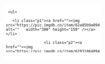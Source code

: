 <!DOCTYPE html>

<html xmlns="http://www.w3.org/1999/xhtml">

<head>

<meta http-equiv="Content-Type" content="text/html; charset=utf-8" />

<script src="https://code.jquery.com/jquery-3.1.1.min.js"></script>

<style type="text/css">

/*图片轮播*/

.box{

   margin-top: 20px;

   margin-left: 40px;

   height: 180px;

    background-color: white;

   position: relative;

   float: left;

}

.list{

   width: 300px;

   height: 150px;

   overflow: hidden;

   margin: 5px;

}

.next{

   right: 0;

}

.list li{

   position: absolute;

   top: 0;

   left: 0;

   list-style: none;

   opacity: 0;

   transition: all 0.3s ease-out;

}

.list img{

   border: 1px solid #DDD;

   float: left;

}

.list .p1{

   transform:translate3d(-100px,0,0) scale(0.70);

}

.list .p2{

   transform:translate3d(0px,0,0) scale(0.70);

   transform-origin:0 50%;

   opacity: 0.8;

   z-index: 2;

}

.list .p3{

   transform:translate3d(100px,0,0) scale(1);

   z-index: 3;

   opacity: 1;

}

.list .p4{

   transform:translate3d(200px,0,0) scale(0.70);

   transform-origin:100% 50%;

   opacity: 0.8;

   z-index: 2;

}

.list .p5{

   transform:translate3d(300px,0,0) scale(0.70);

}

.list .p6{

   transform:translate3d(400px,0,0) scale(0.70);

}

.list .p7{

   transform:translate3d(500px,0,0) scale(0.70);

}



.buttons{



 /*  width: 600px;*/

   height: 30px;

   bottom: 0;

   margin-left: 0px;

   text-align: center;

   padding-top: 10px;

}

.buttons a{

   display: inline-block;

   width: 35px;

   height: 5px;

   padding-top: 4px;

   cursor: pointer;

}



.buttons span{

   display: block;

   width: 35px;

   height: 1px;

   background: #DDDDDD;

}

.buttons .blue{

   background: #62a60a;

}

/*图片轮播结束*/

</style>

<title>图片轮播演示</title>

<script>

var $a=$(".buttons a");

var $s=$(".buttons span");

var cArr=[".list p7",".list p6",".list p5",".list p4",".list p3",".list p2",".list p1"];

var index=0;

window.onload=function(){

$a=$(".buttons a");

$s=$(".buttons span");

$(".next").click(

function(){

nextimg();

}

)

$(".prev").click(

function(){

previmg();

}

)

$(".buttons a").each(function(){

//通过底下按钮点击切换

$(this).click(function(){

var myindex=$(this).index();

var b=myindex-index;

if(b==0){

return;

}

else if(b>0) {

var newarr=cArr.splice(0,b);

cArr=$.merge(cArr,newarr);

$(".list li").each(function(i,e){

$(e).removeClass().addClass(cArr[i]);

})

index=myindex;

show();

}

else if(b<0){

cArr.reverse();

var oldarr=cArr.splice(0,-b)

cArr=$.merge(cArr,oldarr);

cArr.reverse();

$(".list li").each(function(i,e){

$(e).removeClass().addClass(cArr[i]);

})

index=myindex;

show();

}

})

})

}

//上一张

function previmg(){

cArr.unshift(cArr[6]);

cArr.pop();

//i是元素的索引，从0开始

//e为当前处理的元素

//each循环，当前处理的元素移除所有的class，然后添加数组索引i的class

$(".list li").each(function(i,e){

$(e).removeClass().addClass(cArr[i]);

})

index--;

if (index<0) {

index=6;

}

show();

}



//下一张

function nextimg(){

cArr.push(cArr[0]);

cArr.shift();

$(".list li").each(function(i,e){

$(e).removeClass().addClass(cArr[i]);

})

index++;

if (index>6) {

index=0;

}

show();

}

//改变底下按钮的背景色

function show(){

$($s).eq(index).addClass("blue").parent().siblings().children().removeClass("blue");

}



//点击class为p2的元素触发上一张照片的函数

$(document).on("click",".list .p2",function(){

previmg();

return false;//返回一个false值，让a标签不跳转

});



//点击class为p4的元素触发下一张照片的函数

$(document).on("click",".list .p4",function(){

nextimg();

return false;

});



//鼠标移入box时清除定时器

$(".box").mouseover(function(){

clearInterval(timer);

})



//鼠标移出box时开始定时器

$(".box").mouseleave(function(){

timer=setInterval(nextimg,4000);

})



//进入页面自动开始定时器

timer=setInterval(nextimg,4000);



   </script>

</head>



<body>

<div  class="box">

  <div class="list" >

     <ul>

       <li class="p1"><a href=""><img src="https://pic.imgdb.cn/item/62a85b9a0947543129720b2c.jpg" alt=""   width="300" height="150" /></a></li>

                     <li class="p2"><a href=""><img src="https://pic.imgdb.cn/item/62931864094754312914ff79.jpg" alt=""   width="300" height="150"  /></a></li>
